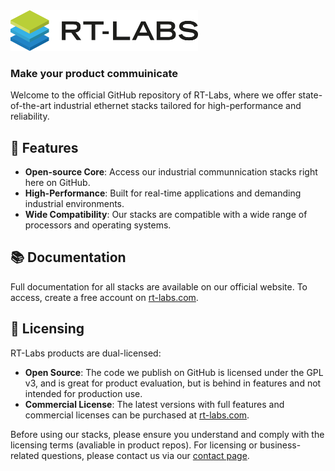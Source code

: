  <div align="left">
  <picture>
    <source
    srcset="./images/rtlabs_logo_white_text.png"
    media="(prefers-color-scheme: dark)"
    />
    <img
    src="./images/rtlabs_logo.png"
    alt="RT-Labs AB Logo"
    width="300"
    />
  </picture>
</div>

### **Make your product commuinicate**

Welcome to the official GitHub repository of RT-Labs, where we offer state-of-the-art industrial ethernet stacks tailored for high-performance and reliability.

## 🌟 Features

- **Open-source Core**: Access our industrial communnication stacks right here on GitHub.
- **High-Performance**: Built for real-time applications and demanding industrial environments.
- **Wide Compatibility**: Our stacks are compatible with a wide range of processors and operating systems.

## 📚 Documentation

Full documentation for all stacks are available on our official website. To access, create a free account on [rt-labs.com](https://rt-labs.com).

## 📄 Licensing

RT-Labs products are dual-licensed:

- **Open Source**: The code we publish on GitHub is licensed under the GPL v3, and is great for product evaluation, but is behind in features and not intended for production use.
- **Commercial License**: The latest versions with full features and commercial licenses can be purchased at [rt-labs.com](https://rt-labs.com).

Before using our stacks, please ensure you understand and comply with the licensing terms (avaliable in product repos). For licensing or business-related questions, please contact us via our [contact page](https://rt-labs.com/contacts/).
